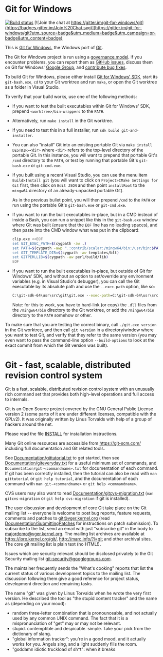 Git for Windows
===============

[![Build status](https://github.com/git-for-windows/git/workflows/CI/PR/badge.svg)](https://github.com/git-for-windows/git/actions?query=branch%3Amaster+event%3Apush)
[![Join the chat at https://gitter.im/git-for-windows/git](https://badges.gitter.im/Join%20Chat.svg)](https://gitter.im/git-for-windows/git?utm_source=badge&utm_medium=badge&utm_campaign=pr-badge&utm_content=badge)

This is [Git for Windows](http://git-for-windows.github.io/), the Windows port
of [Git](http://git-scm.com/).

The Git for Windows project is run using a [governance
model](http://git-for-windows.github.io/governance-model.html). If you
encounter problems, you can report them as [GitHub
issues](https://github.com/git-for-windows/git/issues), discuss them on Git
for Windows' [Google Group](http://groups.google.com/group/git-for-windows),
and [contribute bug
fixes](https://github.com/git-for-windows/git/wiki/How-to-participate).

To build Git for Windows, please either install [Git for Windows'
SDK](https://gitforwindows.org/#download-sdk), start its `git-bash.exe`, `cd`
to your Git worktree and run `make`, or open the Git worktree as a folder in
Visual Studio.

To verify that your build works, use one of the following methods:

- If you want to test the built executables within Git for Windows' SDK,
  prepend `<worktree>/bin-wrappers` to the `PATH`.
- Alternatively, run `make install` in the Git worktree.
- If you need to test this in a full installer, run `sdk build
  git-and-installer`.
- You can also "install" Git into an existing portable Git via `make install
  DESTDIR=<dir>` where `<dir>` refers to the top-level directory of the
  portable Git. In this instance, you will want to prepend that portable Git's
  `/cmd` directory to the `PATH`, or test by running that portable Git's
  `git-bash.exe` or `git-cmd.exe`.
- If you built using a recent Visual Studio, you can use the menu item
  `Build>Install git` (you will want to click on `Project>CMake Settings for
  Git` first, then click on `Edit JSON` and then point `installRoot` to the
  `mingw64` directory of an already-unpacked portable Git).

  As in the previous  bullet point, you will then prepend `/cmd` to the `PATH`
  or run using the portable Git's `git-bash.exe` or `git-cmd.exe`.
- If you want to run the built executables in-place, but in a CMD instead of
  inside a Bash, you can run a snippet like this in the `git-bash.exe` window
  where Git was built (ensure that the `EOF` line has no leading spaces), and
  then paste into the CMD window what was put in the clipboard:

  ```sh
  clip.exe <<EOF
  set GIT_EXEC_PATH=$(cygpath -aw .)
  set PATH=$(cygpath -awp ".:contrib/scalar:/mingw64/bin:/usr/bin:$PATH")
  set GIT_TEMPLATE_DIR=$(cygpath -aw templates/blt)
  set GITPERLLIB=$(cygpath -aw perl/build/lib)
  EOF
  ```
- If you want to run the built executables in-place, but outside of Git for
  Windows' SDK, and without an option to set/override any environment
  variables (e.g. in Visual Studio's debugger), you can call the Git executable
  by its absolute path and use the `--exec-path` option, like so:

  ```cmd
  C:\git-sdk-64\usr\src\git\git.exe --exec-path=C:\git-sdk-64\usr\src\git help
  ```

  Note: for this to work, you have to hard-link (or copy) the `.dll` files from
  the `/mingw64/bin` directory to the Git worktree, or add the `/mingw64/bin`
  directory to the `PATH` somehow or other.

To make sure that you are testing the correct binary, call `./git.exe version`
in the Git worktree, and then call `git version` in a directory/window where
you want to test Git, and verify that they refer to the same version (you may
even want to pass the command-line option `--build-options` to look at the
exact commit from which the Git version was built).

Git - fast, scalable, distributed revision control system
=========================================================

Git is a fast, scalable, distributed revision control system with an
unusually rich command set that provides both high-level operations
and full access to internals.

Git is an Open Source project covered by the GNU General Public
License version 2 (some parts of it are under different licenses,
compatible with the GPLv2). It was originally written by Linus
Torvalds with help of a group of hackers around the net.

Please read the file [INSTALL][] for installation instructions.

Many Git online resources are accessible from <https://git-scm.com/>
including full documentation and Git related tools.

See [Documentation/gittutorial.txt][] to get started, then see
[Documentation/giteveryday.txt][] for a useful minimum set of commands, and
`Documentation/git-<commandname>.txt` for documentation of each command.
If git has been correctly installed, then the tutorial can also be
read with `man gittutorial` or `git help tutorial`, and the
documentation of each command with `man git-<commandname>` or `git help
<commandname>`.

CVS users may also want to read [Documentation/gitcvs-migration.txt][]
(`man gitcvs-migration` or `git help cvs-migration` if git is
installed).

The user discussion and development of core Git take place on the Git
mailing list -- everyone is welcome to post bug reports, feature
requests, comments and patches to git@vger.kernel.org (read
[Documentation/SubmittingPatches][] for instructions on patch submission).
To subscribe to the list, send an email with just "subscribe git" in
the body to majordomo@vger.kernel.org. The mailing list archives are
available at <https://lore.kernel.org/git/>,
<http://marc.info/?l=git> and other archival sites.
The core git mailing list is plain text (no HTML!).

Issues which are security relevant should be disclosed privately to
the Git Security mailing list <git-security@googlegroups.com>.

The maintainer frequently sends the "What's cooking" reports that
list the current status of various development topics to the mailing
list.  The discussion following them give a good reference for
project status, development direction and remaining tasks.

The name "git" was given by Linus Torvalds when he wrote the very
first version. He described the tool as "the stupid content tracker"
and the name as (depending on your mood):

 - random three-letter combination that is pronounceable, and not
   actually used by any common UNIX command.  The fact that it is a
   mispronunciation of "get" may or may not be relevant.
 - stupid. contemptible and despicable. simple. Take your pick from the
   dictionary of slang.
 - "global information tracker": you're in a good mood, and it actually
   works for you. Angels sing, and a light suddenly fills the room.
 - "goddamn idiotic truckload of sh*t": when it breaks

[INSTALL]: INSTALL
[Documentation/gittutorial.txt]: Documentation/gittutorial.txt
[Documentation/giteveryday.txt]: Documentation/giteveryday.txt
[Documentation/gitcvs-migration.txt]: Documentation/gitcvs-migration.txt
[Documentation/SubmittingPatches]: Documentation/SubmittingPatches
